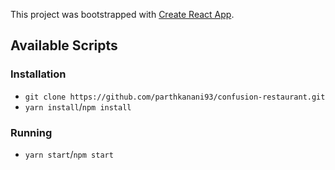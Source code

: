 This project was bootstrapped with [Create React App](https://github.com/facebook/create-react-app).

## Available Scripts

### Installation

- `git clone https://github.com/parthkanani93/confusion-restaurant.git`
- `yarn install`/`npm install`

### Running

- `yarn start`/`npm start`
